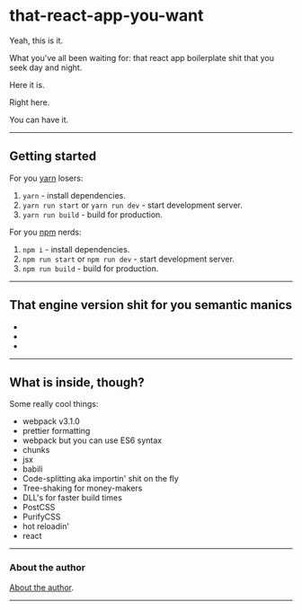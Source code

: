 # that-react-app-you-want
Yeah, this is it.

What you've all been waiting for: that react app boilerplate shit that you seek day and night.

Here it is.

Right here.

You can have it.

---

## Getting started
For you [yarn] losers:
1. `yarn` - install dependencies.
2. `yarn run start` or `yarn run dev` - start development server.
3. `yarn run build` - build for production.

For you [npm] nerds:
1. `npm i` - install dependencies.
2. `npm run start` or `npm run dev` - start development server.
3. `npm run build` - build for production.

---

## That engine version shit for you semantic manics
- [NodeJS]: >=8.1.3
- [npm]: >=5.0.3
- [yarn]: >=0.27.5

---

## What is inside, though?
Some really cool things:

- webpack v3.1.0
- prettier formatting
- webpack but you can use ES6 syntax
- chunks
- jsx
- babili
- Code-splitting aka importin' shit on the fly
- Tree-shaking for money-makers
- DLL's for faster build times
- PostCSS
- PurifyCSS
- hot reloadin'
- react

---

### About the author
[About the author].

---
  [About the author]: <http://mcardle.tech/>
  [NodeJS]: <https://nodejs.com/>
  [npm]: <https://npmjs.com/>
  [webpack]: <https://webpack.js.org/>
  [yarn]: <https://yarnpkg.com/>
